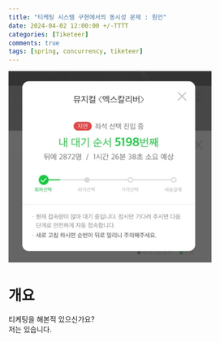 ```yaml
---
title: "티케팅 시스템 구현에서의 동시성 문제 : 원인"
date: 2024-04-02 12:00:00 +/-TTTT
categories: [Tiketeer]
comments: true
tags: [spring, concurrency, tiketeer]
---
```


<img src="/assets/img/posts/tiketeer/concurrency1/sosad.png" alt="drawing" width="400"/>

# 개요

티케팅을 해본적 있으신가요?  
저는 있습니다.
